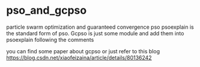# pso_and_gcpso
particle swarm optimization and guaranteed convergence pso
psoexplain is the standard form of pso. Gcpso is just some module and add them into psoexplain following the comments

you can find some paper about gcpso or just refer to this blog
https://blog.csdn.net/xiaofeizaina/article/details/80136242
